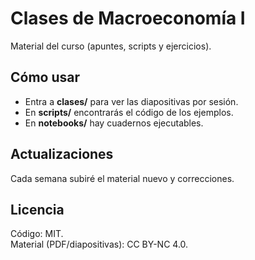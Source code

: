 # Clases de Macroeconomía I

Material del curso (apuntes, scripts y ejercicios).

## Cómo usar
- Entra a **clases/** para ver las diapositivas por sesión.
- En **scripts/** encontrarás el código de los ejemplos.
- En **notebooks/** hay cuadernos ejecutables.

## Actualizaciones
Cada semana subiré el material nuevo y correcciones.

## Licencia
Código: MIT.  
Material (PDF/diapositivas): CC BY-NC 4.0.
